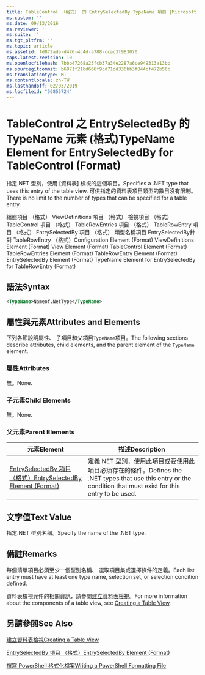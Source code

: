 ```yaml
---
title: TableControl （格式） 的 EntrySelectedBy TypeName 項目 |Microsoft Docs
ms.custom: ''
ms.date: 09/13/2016
ms.reviewer: ''
ms.suite: ''
ms.tgt_pltfrm: ''
ms.topic: article
ms.assetid: fd872ada-d476-4c4d-a788-ccac3f983070
caps.latest.revision: 10
ms.openlocfilehash: 7bbb47268a23fcb37a34e2287a6ce949313a13bb
ms.sourcegitcommit: b6871f21bd666f9cd71dd336bb3f844cf472b56c
ms.translationtype: MT
ms.contentlocale: zh-TW
ms.lasthandoff: 02/03/2019
ms.locfileid: "56855724"
---
```

# <a name="typename-element-for-entryselectedby-for-tablecontrol-format"></a><span data-ttu-id="bb8d6-102">TableControl 之 EntrySelectedBy 的 TypeName 元素 (格式)</span><span class="sxs-lookup"><span data-stu-id="bb8d6-102">TypeName Element for EntrySelectedBy for TableControl (Format)</span></span>

<span data-ttu-id="bb8d6-103">指定.NET 型別，使用 [資料表] 檢視的這個項目。</span><span class="sxs-lookup"><span data-stu-id="bb8d6-103">Specifies a .NET type that uses this entry of the table view.</span></span> <span data-ttu-id="bb8d6-104">可供指定的資料表項目類型的數目沒有限制。</span><span class="sxs-lookup"><span data-stu-id="bb8d6-104">There is no limit to the number of types that can be specified for a table entry.</span></span>

<span data-ttu-id="bb8d6-105">組態項目 （格式） ViewDefinitions 項目 （格式） 檢視項目 （格式） TableControl 項目 （格式） TableRowEntries 項目 （格式） TableRowEntry 項目 （格式） EntrySelectedBy 項目 （格式） 類型名稱項目 EntrySelectedBy針對 TableRowEntry （格式）</span><span class="sxs-lookup"><span data-stu-id="bb8d6-105">Configuration Element (Format) ViewDefinitions Element (Format) View Element (Format) TableControl Element (Format) TableRowEntries Element (Format) TableRowEntry Element (Format) EntrySelectedBy Element (Format) TypeName Element for EntrySelectedBy for TableRowEntry (Format)</span></span>

## <a name="syntax"></a><span data-ttu-id="bb8d6-106">語法</span><span class="sxs-lookup"><span data-stu-id="bb8d6-106">Syntax</span></span>

```xml
<TypeName>Nameof.NetType</TypeName>
```

## <a name="attributes-and-elements"></a><span data-ttu-id="bb8d6-107">屬性與元素</span><span class="sxs-lookup"><span data-stu-id="bb8d6-107">Attributes and Elements</span></span>

<span data-ttu-id="bb8d6-108">下列各節說明屬性、 子項目和父項目`TypeName`項目。</span><span class="sxs-lookup"><span data-stu-id="bb8d6-108">The following sections describe attributes, child elements, and the parent element of the `TypeName` element.</span></span>

### <a name="attributes"></a><span data-ttu-id="bb8d6-109">屬性</span><span class="sxs-lookup"><span data-stu-id="bb8d6-109">Attributes</span></span>

<span data-ttu-id="bb8d6-110">無。</span><span class="sxs-lookup"><span data-stu-id="bb8d6-110">None.</span></span>

### <a name="child-elements"></a><span data-ttu-id="bb8d6-111">子元素</span><span class="sxs-lookup"><span data-stu-id="bb8d6-111">Child Elements</span></span>

<span data-ttu-id="bb8d6-112">無。</span><span class="sxs-lookup"><span data-stu-id="bb8d6-112">None.</span></span>

### <a name="parent-elements"></a><span data-ttu-id="bb8d6-113">父元素</span><span class="sxs-lookup"><span data-stu-id="bb8d6-113">Parent Elements</span></span>

|<span data-ttu-id="bb8d6-114">元素</span><span class="sxs-lookup"><span data-stu-id="bb8d6-114">Element</span></span>|<span data-ttu-id="bb8d6-115">描述</span><span class="sxs-lookup"><span data-stu-id="bb8d6-115">Description</span></span>|
|-------------|-----------------|
|[<span data-ttu-id="bb8d6-116">EntrySelectedBy 項目 （格式）</span><span class="sxs-lookup"><span data-stu-id="bb8d6-116">EntrySelectedBy Element (Format)</span></span>](./entryselectedby-element-for-tablerowentry-for-tablecontrol-format.md)|<span data-ttu-id="bb8d6-117">定義.NET 型別，使用此項目或要使用此項目必須存在的條件。</span><span class="sxs-lookup"><span data-stu-id="bb8d6-117">Defines the .NET types that use this entry or the condition that must exist for this entry to be used.</span></span>|

## <a name="text-value"></a><span data-ttu-id="bb8d6-118">文字值</span><span class="sxs-lookup"><span data-stu-id="bb8d6-118">Text Value</span></span>

<span data-ttu-id="bb8d6-119">指定.NET 型別名稱。</span><span class="sxs-lookup"><span data-stu-id="bb8d6-119">Specify the name of the .NET type.</span></span>

## <a name="remarks"></a><span data-ttu-id="bb8d6-120">備註</span><span class="sxs-lookup"><span data-stu-id="bb8d6-120">Remarks</span></span>

<span data-ttu-id="bb8d6-121">每個清單項目必須至少一個型別名稱、 選取項目集或選擇條件的定義。</span><span class="sxs-lookup"><span data-stu-id="bb8d6-121">Each list entry must have at least one type name, selection set, or selection condition defined.</span></span>

<span data-ttu-id="bb8d6-122">資料表檢視元件的相關資訊，請參閱[建立資料表檢視](./creating-a-table-view.md)。</span><span class="sxs-lookup"><span data-stu-id="bb8d6-122">For more information about the components of a table view, see [Creating a Table View](./creating-a-table-view.md).</span></span>

## <a name="see-also"></a><span data-ttu-id="bb8d6-123">另請參閱</span><span class="sxs-lookup"><span data-stu-id="bb8d6-123">See Also</span></span>

[<span data-ttu-id="bb8d6-124">建立資料表檢視</span><span class="sxs-lookup"><span data-stu-id="bb8d6-124">Creating a Table View</span></span>](./creating-a-table-view.md)

[<span data-ttu-id="bb8d6-125">EntrySelectedBy 項目 （格式）</span><span class="sxs-lookup"><span data-stu-id="bb8d6-125">EntrySelectedBy Element (Format)</span></span>](./entryselectedby-element-for-tablerowentry-for-tablecontrol-format.md)

[<span data-ttu-id="bb8d6-126">撰寫 PowerShell 格式化檔案</span><span class="sxs-lookup"><span data-stu-id="bb8d6-126">Writing a PowerShell Formatting File</span></span>](./writing-a-powershell-formatting-file.md)
